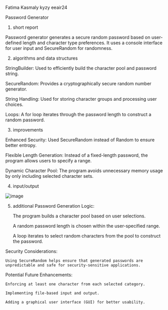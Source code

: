 Fatima Kasmaly kyzy eeair24

Password Generator
1. short report

Password generator generates a secure random password based on user-defined length and character type preferences. It uses a console interface for user input and SecureRandom for randomness.

2. algorithms and data structures
 
StringBuilder: Used to efficiently build the character pool and password string.
 
SecureRandom: Provides a cryptographically secure random number generator.
 
String Handling: Used for storing character groups and processing user choices.
 
Loops: A for loop iterates through the password length to construct a random password.

3. improvements

Enhanced Security: Used SecureRandom instead of Random to ensure better entropy.

Flexible Length Generation: Instead of a fixed-length password, the program allows users to specify a range.

Dynamic Character Pool: The program avoids unnecessary memory usage by only including selected character sets.

4. input/output

![image](https://github.com/user-attachments/assets/12010793-ac83-43b3-998c-346398ba7c8a)

5. additional
Password Generation Logic:

    The program builds a character pool based on user selections.

    A random password length is chosen within the user-specified range.

    A loop iterates to select random characters from the pool to construct the password.

Security Considerations:

    Using SecureRandom helps ensure that generated passwords are unpredictable and safe for security-sensitive applications.

Potential Future Enhancements:

    Enforcing at least one character from each selected category.

    Implementing file-based input and output.

    Adding a graphical user interface (GUI) for better usability.
